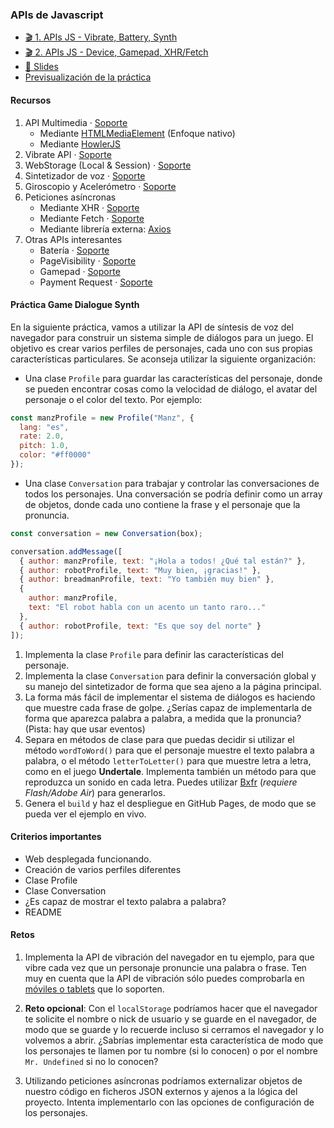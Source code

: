 ### APIs de Javascript

- [🎬 1. APIs JS - Vibrate, Battery, Synth](https://youtu.be/YS6FebYdRVU)
- [🎬 2. APIs JS - Device, Gamepad, XHR/Fetch](https://youtu.be/rmerGA8UfbQ)
- [📗 Slides](https://docs.google.com/presentation/d/1DM8Isw64WktJ5U-aJ53NY0X8t_vlhJCHPLAwnfKdReM/present)
- [Previsualización de la práctica](practica-synth-voice.mp4)

#### Recursos

1. API Multimedia · [Soporte](https://caniuse.com/#feat=mdn-api_htmlmediaelement)
   - Mediante [HTMLMediaElement](https://developer.mozilla.org/es/docs/Web/API/HTMLMediaElement) (Enfoque nativo)
   - Mediante [HowlerJS](https://github.com/goldfire/howler.js/)
2. Vibrate API · [Soporte](https://caniuse.com/#feat=mdn-api_navigator_vibrate)
3. WebStorage (Local & Session) · [Soporte](https://caniuse.com/#feat=namevalue-storage)
4. Sintetizador de voz · [Soporte](https://caniuse.com/#feat=speech-synthesis)
5. Giroscopio y Acelerómetro · [Soporte](https://caniuse.com/#feat=deviceorientation)
6. Peticiones asíncronas
   - Mediante XHR · [Soporte](https://caniuse.com/#feat=xhr2)
   - Mediante Fetch · [Soporte](https://caniuse.com/#feat=fetch)
   - Mediante librería externa: [Axios](https://github.com/axios/axios)
7. Otras APIs interesantes
   - Batería · [Soporte](https://caniuse.com/#feat=battery-status)
   - PageVisibility · [Soporte](https://caniuse.com/#feat=pagevisibility)
   - Gamepad · [Soporte](https://caniuse.com/#feat=gamepad)
   - Payment Request · [Soporte](https://caniuse.com/#feat=payment-request)

#### Práctica Game Dialogue Synth

En la siguiente práctica, vamos a utilizar la API de síntesis de voz del navegador para construir un sistema simple de diálogos para un juego. El objetivo es crear varios perfiles de personajes, cada uno con sus propias características particulares. Se aconseja utilizar la siguiente organización:

- Una clase `Profile` para guardar las características del personaje, donde se pueden encontrar cosas como la velocidad de diálogo, el avatar del personaje o el color del texto. Por ejemplo:

```js
const manzProfile = new Profile("Manz", {
  lang: "es",
  rate: 2.0,
  pitch: 1.0,
  color: "#ff0000"
});
```

- Una clase `Conversation` para trabajar y controlar las conversaciones de todos los personajes. Una conversación se podría definir como un array de objetos, donde cada uno contiene la frase y el personaje que la pronuncia.

```js
const conversation = new Conversation(box);

conversation.addMessage([
  { author: manzProfile, text: "¡Hola a todos! ¿Qué tal están?" },
  { author: robotProfile, text: "Muy bien, ¡gracias!" },
  { author: breadmanProfile, text: "Yo también muy bien" },
  {
    author: manzProfile,
    text: "El robot habla con un acento un tanto raro..."
  },
  { author: robotProfile, text: "Es que soy del norte" }
]);
```

1. Implementa la clase `Profile` para definir las características del personaje.
2. Implementa la clase `Conversation` para definir la conversación global y su manejo del sintetizador de forma que sea ajeno a la página principal.
3. La forma más fácil de implementar el sistema de diálogos es haciendo que muestre cada frase de golpe. ¿Serías capaz de implementarla de forma que aparezca palabra a palabra, a medida que la pronuncia? (Pista: hay que usar eventos)
4. Separa en métodos de clase para que puedas decidir si utilizar el método `wordToWord()` para que el personaje muestre el texto palabra a palabra, o el método `letterToLetter()` para que muestre letra a letra, como en el juego **Undertale**. Implementa también un método para que reproduzca un sonido en cada letra. Puedes utilizar [Bxfr](https://www.bfxr.net/) (_requiere Flash/Adobe Air_) para generarlos.
5. Genera el `build` y haz el despliegue en GitHub Pages, de modo que se pueda ver el ejemplo en vivo.

#### Criterios importantes

- Web desplegada funcionando.
- Creación de varios perfiles diferentes
- Clase Profile
- Clase Conversation
- ¿Es capaz de mostrar el texto palabra a palabra?
- README

#### Retos

1. Implementa la API de vibración del navegador en tu ejemplo, para que vibre cada vez que un personaje pronuncie una palabra o frase. Ten muy en cuenta que la API de vibración sólo puedes comprobarla en [móviles o tablets](https://caniuse.com/#feat=mdn-api_navigator_vibrate) que lo soporten.

2. **Reto opcional**: Con el `localStorage` podríamos hacer que el navegador te solicite el nombre o nick de usuario y se guarde en el navegador, de modo que se guarde y lo recuerde incluso si cerramos el navegador y lo volvemos a abrir. ¿Sabrías implementar esta característica de modo que los personajes te llamen por tu nombre (si lo conocen) o por el nombre `Mr. Undefined` si no lo conocen?

3. Utilizando peticiones asíncronas podríamos externalizar objetos de nuestro código en ficheros JSON externos y ajenos a la lógica del proyecto. Intenta implementarlo con las opciones de configuración de los personajes.
